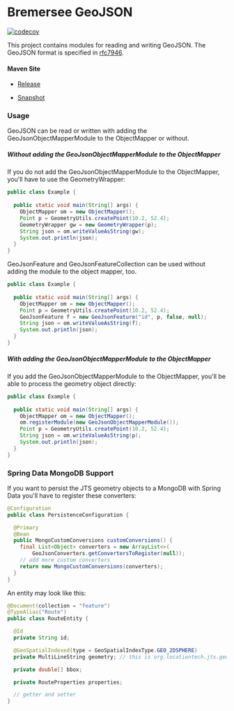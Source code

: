 # Bremersee GeoJSON

[![codecov](https://codecov.io/gh/bremersee/geojson/branch/develop/graph/badge.svg)](https://codecov.io/gh/bremersee/geojson)

This project contains modules for reading and writing GeoJSON.
The GeoJSON format is specified in [rfc7946](https://tools.ietf.org/html/rfc7946).

#### Maven Site

- [Release](https://bremersee.github.io/geojson/index.html)

- [Snapshot](https://nexus.bremersee.org/repository/maven-sites/geojson/2.2.1-SNAPSHOT/index.html)

### Usage

GeoJSON can be read or written with adding the GeoJsonObjectMapperModule to the ObjectMapper or 
without.
  
##### Without adding the GeoJsonObjectMapperModule to the ObjectMapper

If you do not add the GeoJsonObjectMapperModule to the ObjectMapper, you'll have to use the GeometryWrapper:

```java
public class Example {
  
  public static void main(String[] args) {
    ObjectMapper om = new ObjectMapper();
    Point p = GeometryUtils.createPoint(10.2, 52.4);
    GeometryWrapper gw = new GeometryWrapper(p);
    String json = om.writeValueAsString(gw);
    System.out.println(json);
  }
}
```

GeoJsonFeature and GeoJsonFeatureCollection can be used without adding the module to the object 
mapper, too.

```java
public class Example {
  
  public static void main(String[] args) {
    ObjectMapper om = new ObjectMapper();
    Point p = GeometryUtils.createPoint(10.2, 52.4);
    GeoJsonFeature f = new GeoJsonFeature("id", p, false, null);
    String json = om.writeValueAsString(f);
    System.out.println(json);
  }
}
```
  
##### With adding the GeoJsonObjectMapperModule to the ObjectMapper

If you add the GeoJsonObjectMapperModule to the ObjectMapper, you'll be able to process the geometry
object directly:

```java
public class Example {
  
  public static void main(String[] args) {
    ObjectMapper om = new ObjectMapper();
    om.registerModule(new GeoJsonObjectMapperModule());
    Point p = GeometryUtils.createPoint(10.2, 52.4);
    String json = om.writeValueAsString(p);
    System.out.println(json);
  }
}
```

### Spring Data MongoDB Support

If you want to persist the JTS geometry objects to a MongoDB with Spring Data you'll have to 
register these converters:

```java
@Configuration
public class PersistenceConfiguration {

  @Primary
  @Bean
  public MongoCustomConversions customConversions() {
    final List<Object> converters = new ArrayList<>(
        GeoJsonConverters.getConvertersToRegister(null));
    // add more custom converters
    return new MongoCustomConversions(converters);
  }
}
```

An entity may look like this:

```java
@Document(collection = "feature")
@TypeAlias("Route")
public class RouteEntity {

  @Id
  private String id;

  @GeoSpatialIndexed(type = GeoSpatialIndexType.GEO_2DSPHERE)
  private MultiLineString geometry; // this is org.locationtech.jts.geom.MultiLineString

  private double[] bbox;

  private RouteProperties properties;

  // getter and setter
}
```
